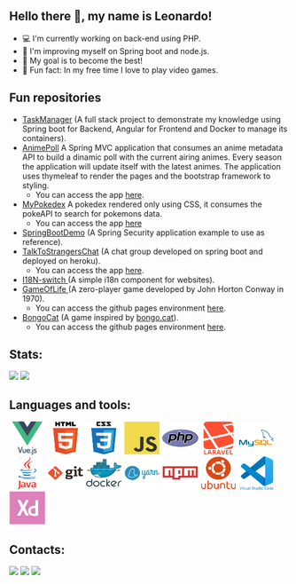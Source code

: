 <h2>Hello there 👋, my name is Leonardo!</h2>

- 💻 I'm currently working on back-end using PHP.
- 🌱 I'm improving myself on Spring boot and node.js.
- 🏁 My goal is to become the best!
- 🌟 Fun fact: In my free time I love to play video games.
<!-- - ➕ For more information click <a href='https://LeonardoPinheiroLacerda.github.io'>here</a>. -->

<h2>Fun repositories</h2>

- <a href="https://github.com/LeonardoPinheiroLacerda/TaskManager" target="_blank">TaskManager</a> (A full stack project to demonstrate my knowledge using Spring boot for Backend, Angular for Frontend and Docker to manage its containers).
- <a href="https://github.com/LeonardoPinheiroLacerda/AnimePoll" target="_blank">AnimePoll</a> A Spring MVC application that consumes an anime metadata API to build a dinamic poll with the current airing animes. Every season the application will update itself with the latest animes.
The application uses thymeleaf to render the pages and the bootstrap framework to styling.
  - You can access the app <a href="https://anime-poll.herokuapp.com/">here</a>.
- <a href="https://github.com/LeonardoPinheiroLacerda/MyPokedex" target="_blank">MyPokedex</a> A pokedex rendered only using CSS, it consumes the pokeAPI to search for pokemons data.
  - You can access the app <a href="https://leonardopinheirolacerda.github.io/MyPokedex/">here</a>
- <a href="https://github.com/LeonardoPinheiroLacerda/Spring-Security-Demo" target="_blank">SpringBootDemo</a> (A Spring Security application example to use as reference).
- <a href="https://github.com/LeonardoPinheiroLacerda/TalkToStrangersChat" target="_blank">TalkToStrangersChat</a> (A chat group developed on spring boot and deployed on heroku).
   - You can access the app <a href="https://talktostrangerschat.herokuapp.com/" target="_blank">here</a>.
- <a href='https://github.com/LeonardoPinheiroLacerda/I18N-switch' target="_blank">I18N-switch </a> (A simple i18n component for websites).
- <a href='https://github.com/LeonardoPinheiroLacerda/GameOfLife' target="_blank">GameOfLife </a> (A zero-player game developed by John Horton Conway in 1970).
  - You can access the github pages environment <a href="https://leonardopinheirolacerda.github.io/GameOfLife/" target="_blank">here</a>.
- <a href='https://github.com/LeonardoPinheiroLacerda/bongoCat' target="_blank">BongoCat</a> (A game inspired by <a href="https://bongo.cat" target='_blank'>bongo.cat</a>).
   - You can access the github pages environment <a href="https://leonardopinheirolacerda.github.io/bongoCat/" target="_blank">here</a>.

<h2>Stats:</h2>

<div>
  <img src='https://github-readme-stats.vercel.app/api?username=guilherme-biancardi&theme=dracula&show_icons=true' height='200px'>
  <img src='https://github-readme-stats.vercel.app/api/top-langs/?username=guilherme-biancardi&theme=dracula&layout=compact' height='200px'>
</div>

<h2>Languages and tools:</h2>

<div style='display: inline'>
  <img src='https://github.com/devicons/devicon/blob/master/icons/vuejs/vuejs-original-wordmark.svg' height='60px' width='65px'/> 
  <img src='https://github.com/devicons/devicon/blob/master/icons/html5/html5-original-wordmark.svg' height='60px' width='65px'/>
  <img src='https://github.com/devicons/devicon/blob/master/icons/css3/css3-original-wordmark.svg' height='60px' width='65px'/>
  <img src='https://github.com/devicons/devicon/blob/master/icons/javascript/javascript-original.svg' height='60px' width='65px'/>
  <img src='https://github.com/devicons/devicon/blob/master/icons/php/php-original.svg' height='60px' width='65px'/>
  <img src='https://github.com/devicons/devicon/blob/master/icons/laravel/laravel-plain-wordmark.svg' height='60px' width='65px'/>
   <img src='https://github.com/devicons/devicon/blob/master/icons/mysql/mysql-original-wordmark.svg' height='60px' width='65px'/>
  <img src='https://github.com/devicons/devicon/blob/master/icons/java/java-original-wordmark.svg' height='60px' width='65px'/>

  <img src='https://github.com/devicons/devicon/blob/master/icons/git/git-original-wordmark.svg' height='60px' width='65px'/>
  <img src='https://github.com/devicons/devicon/blob/master/icons/docker/docker-original-wordmark.svg' height='60px' width='65px'/>
  <img src='https://github.com/devicons/devicon/blob/master/icons/yarn/yarn-original-wordmark.svg' height='60px' width='65px'/>
  <img src='https://github.com/devicons/devicon/blob/master/icons/npm/npm-original-wordmark.svg' height='60px' width='65px'/>
  <img src='https://github.com/devicons/devicon/blob/master/icons/ubuntu/ubuntu-plain-wordmark.svg' height='60px' width='65px'/>
  <img src='https://github.com/devicons/devicon/blob/master/icons/vscode/vscode-original-wordmark.svg' height='60px' width='65px'/>
  <img src='https://github.com/devicons/devicon/blob/master/icons/xd/xd-plain.svg' height='60px' width='65px'/>

</div>

<h2>Contacts: </h2>
<div>
  <a href='mailto:leon.lacerda2015@gmail.com' target="_blank"><img src='https://img.shields.io/badge/Gmail-D14836?style=for-the-badge&logo=gmail&logoColor=white'></a>
  <a href='https://www.linkedin.com/in/leonardo-pinheiro-lacerda-343768156/' target="_blank"><img src='https://img.shields.io/badge/LinkedIn-0077B5?style=for-the-badge&logo=linkedin&logoColor=white'/></a>
  <a href='https://api.whatsapp.com/send?phone=5511953248804' target="_blank"><img src='https://img.shields.io/badge/WhatsApp-25D366?style=for-the-badge&logo=whatsapp&logoColor=white'/></a>
</div>
